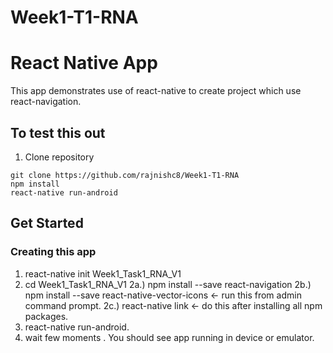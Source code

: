 # Week1-T1-RNA
# React Native App 
This app demonstrates use of react-native to create project which use react-navigation.

## To test this out

1. Clone repository   
```
git clone https://github.com/rajnishc8/Week1-T1-RNA
npm install
react-native run-android
```

## Get Started

### Creating this app 
1.  react-native init Week1_Task1_RNA_V1
2.  cd Week1_Task1_RNA_V1
    2a.) npm install --save react-navigation
    2b.) npm install --save react-native-vector-icons  <- run this from admin command prompt. 
    2c.) react-native link        <- do this after installing all npm packages.
3. react-native run-android.
4. wait few moments . You should see app running in device or emulator. 
